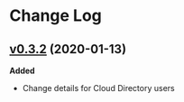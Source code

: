 # Change Log

## [v0.3.2](https://github.com/ibm-cloud-security/appid-clientsdk-js/tree/0.3.2) (2020-01-13)

**Added**

- Change details for Cloud Directory users
